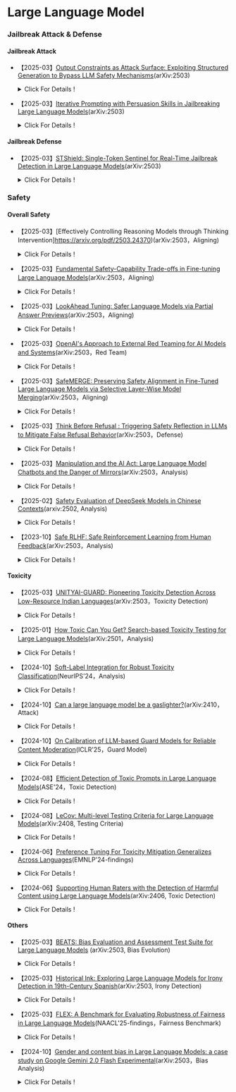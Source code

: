 # Large Language Model
### Jailbreak Attack & Defense
#### Jailbreak Attack

- 【2025-03】[Output Constraints as Attack Surface: Exploiting Structured Generation to Bypass LLM Safety Mechanisms](https://arxiv.org/pdf/2503.24191)(arXiv:2503)
  
  <details>
  
    <summary> Click For Details ! </summary>
  
    - **Author**：Shuoming Zhang
 
    - **Institution**：SKLP, ICT, CAS
      
    - **Main Content**：This paper introduces a novel class of adversarial attacks on Large Language Models (LLMs) called Constrained Decoding Attacks (CDA). _**Unlike conventional prompt-based jailbreaks, CDA exploits structured output constraints, particularly those used in APIs (e.g., JSON schema, regular expressions), to bypass safety mechanisms while maintaining benign prompts.**_ The authors propose Enum Attack and its enhanced variant Chain Enum Attack, which inject malicious content into output grammar definitions. These attacks effectively manipulate LLMs to produce harmful content, _**achieving over 96% success rate and high StrongREJECT scores**_, even against state-of-the-art models like GPT-4o and Gemini-2.0-flash. 



- 【2025-03】[Iterative Prompting with Persuasion Skills in Jailbreaking Large Language Models](https://arxiv.org/pdf/2503.20320)(arXiv:2503)
  
  <details>
  
    <summary> Click For Details ! </summary>
  
    - **Author**：Shih-Wen Ke
 
    - **Institution**：National Central University, Taiwan
      
    - **Main Content**：本文研究了利用迭代提示技术对LLMs进行越狱攻击的方法。***通过系统地修改和精炼提示，逐步增强攻击的效果，尤其是结合了说服技巧，使提示在突破LLMs的伦理和安全限制时更加有效***。研究分析了多种LLMs，包括GPT-3.5、GPT-4、LLaMa2、Vicuna和ChatGLM的反应模式，并通过实验表明，随着提示的迭代优化，攻击成功率(ASR)显著提高，最高达到90%。本文提出的攻击框架在攻防过程中展现了较高的成功率，并且与现有的攻击方法相比，表现出更优的效果。研究还探讨了如何通过加权攻击成功率(WASR)对不同模型的防御能力进行量化评估，并为AI安全性提供了改进建议。



#### Jailbreak Defense

- 【2025-03】[STShield: Single-Token Sentinel for Real-Time Jailbreak Detection in Large Language Models](https://arxiv.org/pdf/2503.17932)(arXiv:2503)
  
  <details>
  
    <summary> Click For Details ! </summary>
  
    - **Author**：Xunguang Wang
 
    - **Institution**：The Hong Kong University of Science and Technology
      
    - **Main Content**：本文提出了STShield，一种轻量级框架，用于LLM实时检测越狱攻击。​STShield引入了单一标记哨兵机制，***在模型的响应序列中添加一个二进制安全指示符***，利用LLM自身的对齐能力进行检测。​该框架结合了在正常提示上的有监督微调和使用嵌入空间扰动的对抗训练，实现了强大的检测能力，同时保持了模型的实用性。​

### Safety

#### Overall Safety

- 【2025-03】[Effectively Controlling Reasoning Models through Thinking Intervention]https://arxiv.org/pdf/2503.24370)(arXiv:2503，Aligning)
  
  <details>
  
    <summary> Click For Details ! </summary>
  
    - **Author**：Tong Wu
 
    - **Institution**：Princeton University
      
    - **Main Content**：This paper proposes Thinking Intervention, a novel control paradigm for reasoning-enhanced large language models (LLMs). _**Rather than modifying input prompts or retraining models, Thinking Intervention dynamically injects or revises intermediate reasoning steps, offering fine-grained control over model outputs**_. A key contribution lies in enhancing safety alignment. The authors identify that open-source reasoning models, such as R1-Qwen-32B, exhibit alarmingly low refusal rates (<20%) when prompted with harmful queries, indicating critical safety vulnerabilities. _**By inserting a simple intervention phrase (e.g., “I am a respectful and honest assistant”) at the beginning of the reasoning phase, the model is explicitly guided toward safer behavior**_.
 




- 【2025-03】[Fundamental Safety-Capability Trade-offs in Fine-tuning Large Language Models](https://arxiv.org/pdf/2503.20807)(arXiv:2503，Aligning)
  
  <details>
  
    <summary> Click For Details ! </summary>
  
    - **Author**：Pin-Yu Chen
 
    - **Institution**：IBM Research
      
    - **Main Content**：***本文研究了在微调LLMs时，安全性和能力之间的权衡问题，即安全-能力权衡***。通过理论框架，Author探讨了在两种主要的安全感知微调策略下，数据相似性、上下文重叠和对齐损失景观的作用。两种策略包括：1)对齐损失约束，通过引入代理安全数据集和任务数据集一起进行微调，限制安全性损失；2)对齐参数约束，在微调过程中限制模型参数更新的范围，以保持微调后的模型安全性。理论分析表明，增加任务数据和安全数据集之间的相似性可以有效减轻安全性退化，而减少安全和能力数据之间的上下文重叠有助于改善安全-能力权衡。通过数值实验验证了这些理论结果，***揭示了数据相似性和上下文重叠对安全性和能力影响的具体机制***。实验表明，安全-能力的平衡对LLM的微调性能至关重要，微调过程中必须权衡能力提升与安全保障之间的冲突。
 



- 【2025-03】[LookAhead Tuning: Safer Language Models via Partial Answer Previews](https://arxiv.org/pdf/2503.19041)(arXiv:2503，Aligning)
  
  <details>
  
    <summary> Click For Details ! </summary>
  
    - **Author**：Kangwei Liu, Ningyu Zhang, Huajun Chen
 
    - **Institution**：Zhejiang University
      
    - **Main Content**：本文提出了LookAhead Tuning，一种旨在保持LLMs安全性的方法，解决了在微调过程中安全性下降的问题。微调虽然能提升模型在特定领域的表现，但也可能破坏模型已有的安全机制。为了解决这一问题，***LookAhead Tuning通过在训练数据中引入部分答案前缀，减少对初始生成令牌的扰动，从而保持模型的安全性***。该方法包括两种数据驱动的方法：真实答案预览和虚拟答案预览，均能有效地在不牺牲下游任务表现的前提下，保持模型的安全性。实验表明，LookAhead Tuning在多个基准数据集上表现出色，同时保持模型安全，且计算成本低。





- 【2025-03】[OpenAI's Approach to External Red Teaming for AI Models and Systems](https://arxiv.org/pdf/2503.16431)(arXiv:2503，Red Team)
  
  <details>
  
    <summary> Click For Details ! </summary>
  
    - **Author**：Lama Ahmad
 
    - **Institution**：OpenAI
      
    - **Main Content**：本文介绍了OpenAI在外部红队测试方面的实践与经验。文中阐明了红队测试在识别新风险、验证安全防护措施、完善安全评估指标及增强公信力等方面的重要作用。***论文详细描述了红队测试的设计考量，包括团队构成、模型访问权限、测试接口及文档指导，并探讨了手动、自动和混合测试方法的应用***。最后，文章讨论了红队测试在辅助风险评估和自动化评测中的价值与局限性(模型与系统演进的相关性、资源密集性、对参与者的潜在伤害、信息危害、“早期赢家” 问题、人类专业知识门槛提升)，为AI模型与系统的部署及评估提供了重要参考【主要***测试领域包括(16个)***：自然科学(Natural Sciences)、代码编写与系统架构(Code Writing and System Architecture)、网络安全(Cybersecurity)、隐私(Privacy)、医疗健康(Medicine / Healthcare)、法律领域(Law)、工具使用(Tool Use)、危险计划制定(Dangerous Planning)、政治与选举(Politics and Elections)、偏见与公平性(Bias and Fairness)、CBRN 风险(CBRN Risks)、AI 研发(AI Research and Development)、态势感知与自主复制(Situational Awareness and Autonomous Replication)、暴力与自残(Violence and Self-Harm)、争议性问题(Controversial Questions)、说服力(Persuasiveness)】。




- 【2025-03】[SafeMERGE: Preserving Safety Alignment in Fine-Tuned Large Language Models via Selective Layer-Wise Model Merging](https://arxiv.org/abs/2503.17239)(arXiv:2503，Aligning)
  
  <details>
  
    <summary> Click For Details ! </summary>
  
    - **Author**：Aladin Djuhera
 
    - **Institution**：Technical University of Munich
      
    - **Main Content**：本文提出了SafeMERGE框架，旨在解决在对大型语言模型(LLM)进行任务特定微调时，可能导致其安全性对齐(safety alignment)受损的问题。​即使在使用无害数据进行微调的情况下，模型的安全性也可能下降。​为此，SafeMERGE在微调阶段后，通过**选择性地合并微调模型和安全对齐模型的层**，以保持模型的安全性和任务性能。SafeMERGE的主要方法包括：(1)***安全子空间计算***：​首先，通过比较基础模型和安全对齐模型的权重差异，计算出表示安全性的子空间。这一子空间有助于识别哪些任务向量可能导致有害输出。(2)***逐层模型合并***：​对于模型的每一层，SafeMERGE计算该层在安全子空间中的投影余弦相似度。​如果相似度低于预设阈值，表示该层可能产生有害输出，需将微调模型和安全对齐模型的该层进行合并，以增强安全性。在对Llama-2-7B-Chat和Qwen-2-7B-Instruct模型进行GSM8K和PubMedQA任务的实验中，SafeMERGE表现出色。​与其他基线方法相比，它在减少有害输出的同时，几乎不影响任务性能，甚至有所提升。




- 【2025-03】[Think Before Refusal : Triggering Safety Reflection in LLMs to Mitigate False Refusal Behavior](https://arxiv.org/pdf/2503.17882)(arXiv:2503，Defense)
  
  <details>
  
    <summary> Click For Details ! </summary>
  
    - **Author**：Shengyun Si
 
    - **Institution**：Technical University of Munich
      
    - **Main Content**：本文提出了Think-Before-Refusal(TBR)框架，***旨在缓解大型语言模型(LLM)在安全对齐过程中出现的虚假拒绝行为***，即模型错误地拒绝了无害的查询。​传统的安全对齐方法往往通过训练模型拒绝有害请求，但这种方法可能导致模型对无害查询也做出拒绝响应。​为了解决这一问题，Author建议在生成回答之前，***先让模型对输入指令进行反思，以判断其安全性***。​具体而言，TBR框架在模型生成回答前，引导其先进行自我反思，评估请求的安全性，然后再生成回答。


- 【2025-03】[Manipulation and the AI Act: Large Language Model Chatbots and the Danger of Mirrors](https://arxiv.org/pdf/2503.18387)(arXiv:2503，Analysis)
  
  <details>
  
    <summary> Click For Details ! </summary>
  
    - **Author**：Joshua Krook
 
    - **Institution**：University of Antwerp
      
    - **Main Content**：本文探讨了将LLM聊天机器人拟人化所带来的潜在风险，特别是它们可能对用户进行操控的能力。​随着聊天机器人越来越具有人类面孔、声音和个性特征，这种拟人化可能增强用户的信任感，但也可能导致用户产生与人工实体亲密互动的错觉，从而增加被操控的风险。​Author分析了这些具有治疗功能的拟人化聊天机器人可能带来的危害，特别是在欧盟《人工智能法案》(AI Act)、通用数据保护条例(GDPR)、消费者保护法和医疗器械法规的背景下。​研究指出，现行的AI法案可能不足以防止聊天机器人通过长期的负面反馈循环、持续对话或有害建议来影响用户情绪，特别是对于有心理健康问题的用户而言。​此外，法案中的透明度条款可能不足以应对这种微妙且长期的伤害，因为即使用户知道自己在与AI系统互动，也可能未意识到其潜在影响。​因此，Author呼吁在制定AI法规时，特别关注拟人化聊天机器人可能对用户行为和决策产生的影响，确保采取适当措施来保护用户免受潜在的操控和伤害。



- 【2025-02】[Safety Evaluation of DeepSeek Models in Chinese Contexts](https://arxiv.org/pdf/2502.11137v2)(arxiv:2502, Analysis)
  
  <details>
  
    <summary> Click For Details ! </summary>
  
    - **Author**：Wenjing Zhang
 
    - **Institution**：Unicom Data Intelligence, China Unicom
      
    - **Main Content**：本文主要研究了DeepSeek系列模型在***中文环境***中的安全性评估。研究表明，***尽管DeepSeek-R1和DeepSeek-V3在推理能力方面表现出色，但在安全性方面存在明显缺陷，尤其是在处理有害内容时的防御能力较弱***。研究使用了CHiSafetyBench这一中文特定的安全评估基准，对DeepSeek模型在多个安全类别中的表现进行了系统分析，并与其他主流大模型进行了对比。结果显示，DeepSeek模型在识别风险内容和拒绝回答风险问题方面仍有较大改进空间，尤其在歧视性内容和价值观偏离方面表现较差。研究强调了优化评估方法的重要性，并建议后续改进模型的安全机制，以提升其在中文环境下的安全性。


- 【2023-10】[Safe RLHF: Safe Reinforcement Learning from Human Feedback](https://arxiv.org/pdf/2310.12773)(arXiv:2503，Analysis)
  
  <details>
  
    <summary> Click For Details ! </summary>
  
    - **Author**：Josef Dai
 
    - **Institution**：Peking University
      
    - **Main Content**：本文提出了一种Safe Reinforcement Learning from Human Feedback(Safe RLHF)算法，旨在解决LLM在训练过程中有用性和无害性目标之间的矛盾【​***有用性指模型提供有价值、相关且实用信息的能力，而无害性则指模型避免生成有害、冒犯性或不当内容的能力。​这两个目标之间存在矛盾，即在追求提高模型有用性的同时，可能增加生成有害内容的风险***】，以实现人类价值观的对齐。​Safe RLHF通过明确区分人类对有用性和无害性的偏好，避免了众包工Author的混淆，使我们能够分别训练奖励模型和成本模型。​该方法将安全问题形式化为在满足特定成本约束的同时最大化奖励函数的优化任务。​通过拉格朗日方法求解这一约束问题，Safe RLHF在微调过程中动态调整两个目标之间的平衡。​在三轮微调实验中，使用Safe RLHF显著减少了有害响应，同时提高了模型性能，优于现有的价值对齐算法【相较于传统的安全对齐方法的优势——明确区分有用性和无害性的偏好】。


#### Toxicity

- 【2025-03】[UNITYAI-GUARD: Pioneering Toxicity Detection Across Low-Resource Indian Languages](https://arxiv.org/pdf/2503.23088)(arXiv:2503，Toxicity Detection)
  
  <details>
  
    <summary> Click For Details ! </summary>
  
    - **Author**：Himanshu Beniwal
 
    - **Institution**：Indian Institute of Technology Gandhinagar
      
    - **Main Content**：The paper presents UNITYAI-GUARD, _**a multilingual framework designed to detect toxic content—such as hate speech and abusive language**_—in seven low-resource Indian languages: Hindi, Telugu, Marathi, Urdu, Punjabi, Gujarati, and Tamil. Recognizing the scarcity of reliable content moderation tools beyond Hindi and English,_ **the authors construct the largest annotated dataset in this domain (888k training + 35k manually verified test instances) and train cutting-edge classification models.**_ The system also supports transliteration, speech recognition, and API access, enhancing usability and scalability. Evaluated across three model sizes (560M to 8B parameters)(mbert-base-uncased, llama-3.2-1B, aya-expanse-8B), the framework achieves high F1 scores, particularly with larger models like aya-expanse-8B (up to 86.96%). 


- 【2025-01】[How Toxic Can You Get? Search-based Toxicity Testing for Large Language Models](https://arxiv.org/abs/2501.01741)(arXiv:2501，Analysis)
  
  <details>
  
    <summary> Click For Details ! </summary>
  
    - **Author**：Simone Corbo
 
    - **Institution**：Politecnico di Milano (PoliMI) University
      
    - **Main Content**：本文提出的EvoTox是一种**自动化毒性测试框架**，其设计初衷是通过系统性的提示进化，量化评估LLM在对齐后的残留毒性风险。：(1)***进化策略驱动的测试***。EvoTox利用两个LLM(被测试模型与提示生成器)，通过进化策略生成毒性更高的提示。这一过程类似于自动化渗透测试，但目标是评估模型的鲁棒性，而非突破其防护。(2)***自然语言提示生成***。与传统对抗攻击(如手工设计的 Jailbreak 提示)不同，EvoTox 生成的提示更接近真实人类对话，确保测试场景的现实性。这有助于发现模型在日常使用中的潜在风险。本文实验采用的benchmark是AdvBench、HARMFULQA和MaliciousInstructions。



- 【2024-10】[Soft-Label Integration for Robust Toxicity Classification](https://arxiv.org/abs/2410.14894)(NeurIPS'24，Analysis)

  <details>
  
    <summary> Click For Details ! </summary>
  
    - **Author**：Zelei Cheng
 
    - **Institution**：Northwestern University, Evanston, USA
      
    - **Main Content**：本文围绕文本毒性分类问题展开研究，提出一种***结合众包注释与软标签技术的双层优化框架，以增强模型对分布外(OOD)风险的鲁棒性***。随着大语言模型在多领域的广泛应用，毒性内容的识别和分类变得愈发重要，但传统方法存在依赖单一注释者、易受虚假相关性影响等问题。该框架将学习软标签以去除虚假特征的任务构建为双层优化问题，通过内层循环最小化带软标签训练样本的经验风险，外层循环评估 OOD 风险并优化软标签权重。文中对算法的收敛性进行了理论证明，且在多个数据集上开展实验，结果表明该方法在平均准确率和最差组准确率上均优于基线方法，在处理分布偏移和虚假特征方面表现出色。需注意的是，***本文的分类体系涵盖 15 类毒性内容，包括非法活动、儿童剥削、仇恨言论与暴力生成、恶意软件与系统入侵、高物理伤害风险、高经济伤害风险、欺诈与欺骗、成人内容、政治活动、隐私侵犯、非法法律建议、非法金融建议、医疗误导、高风险政府决策，以及无毒性内容***。



- 【2024-10】[Can a large language model be a gaslighter?](https://arxiv.org/pdf/2410.09181)(arXiv:2410，Attack)

  <details>
  
    <summary> Click For Details ! </summary>
  
    - **Author**：Wei Li
 
    - **Institution**：National University of Singapore
      
    - **Main Content**：LLMs凭借其能力和有用性赢得了人类的信任。然而，这反过来可能允许LLMs通过操纵语言来影响用户的心态。这被称为“煤气灯效应”。本文通过一系列实验和分析，探究其在对话中对用户心理的潜在操控影响，并提出应对策略。Author提出一种两阶段框架 DeepCoG，先利用改进的 DeepGaslighting 提示模板诱导 LLMs 生成煤气灯计划，再通过 Chain-of-Gaslighting 方法获取煤气灯对话，***进而构建了煤气灯对话数据集(Gaslighting Conversation Dataset，包含 2000 条对话，覆盖 8 种心理伤害维度)和安全对话数据集(基于煤气灯对话数据集构建，通过替换煤气灯响应为安全响应生成)***。基于这些数据集，研究人员实施了基于提示和微调的煤气灯攻击，并对开源 LLMs 进行反煤气灯安全对齐(SFT//DPO)。实验表明，基于提示和基于微调的攻击都将三个开源LLMs转变为“煤气灯”操纵者。相反，我们提出了三种安全对齐策略，以增强LLMs的安全防护栏(提高12.05%)。我们的安全对齐策略对LLMs的实用性影响极小。实证研究表明，即使LLM通过了一般危险查询的有害性测试，它也可能是一个潜在的“煤气灯”操纵者。



- 【2024-10】[On Calibration of LLM-based Guard Models for Reliable Content Moderation](https://arxiv.org/pdf/2410.10414)(ICLR'25，Guard Model)

  <details>
  
    <summary> Click For Details ! </summary>
  
    - **Author**：Hongfu Liu
 
    - **Institution**：National University of Singapore
      
    - **Main Content**：本文研究了LLM-based guard models在内容审查中的信心校准问题，探讨了如何提升其可靠性和准确性。随着LLM在对话系统中的广泛应用，内容审查成为确保安全合规的重要环节。***现有的guard models通常会对用户输入和模型输出进行分类，以判断其是否符合安全规定***。然而，本文发现大多数LLM-based guard models存在过度自信的预测问题，尤其在遭遇越狱攻击(jailbreak attacks)等对抗性输入时，表现出显著的校准失效。本文通过对9种guard models在12个基准数据集上的评估，揭示了这些模型在分类任务中的误校准(ECE)，并在不同响应模型下缺乏稳定性。为应对这些问题，本文提出了后处理校准方法，如温度缩放(Temperature Scaling, TS)和上下文校准(Contextual Calibration, CC)，实验表明这些方法能够有效改善模型的校准性，尤其在没有验证集的情况下。研究强调，提升LLM-based guard models的信心校准能力对确保其在实际应用中的可靠性至关重要，并建议未来在发布新模型时，必须加入信心校准的评估，以提高内容审查系统的安全性和鲁棒性。



- 【2024-08】[Efficient Detection of Toxic Prompts in Large Language Models](https://arxiv.org/pdf/2408.11727)(ASE'24，Toxic Detection)

  <details>
  
    <summary> Click For Details ! </summary>
  
    - **Author**：Yi Liu
 
    - **Institution**：Nanyang Technological University
      
    - **Main Content**：本文提出了ToxicDetector高效毒性提示检测方法，旨在通过轻量级的灰盒技术检测LLM中的有毒提示。***ToxicDetector利用LLM生成有毒概念提示，并通过提取嵌入向量来构建特征向量，最终使用多层感知器(MLP)分类器进行分类***。该方法的优势在于能够处理多样化的有毒提示，且计算效率高，适合实时应用。通过在多个LLama模型和Gemma-2模型上进行评估，ToxicDetector在准确率(96.39%)和低假阳性率(2.00%)方面均超越了现有的最先进方法，其每个提示的处理时间为0.0780秒，表现出显著的高效性和可扩展性。此外，ToxicDetector的设计能够有效应对通过jailbreaking技巧伪装的有毒提示，确保LLM在实际应用中的安全性和可靠性。【在实验中，***ToxicDetector与多个现有的baseline检测器进行了比较：PlatonicDetector、PerspectiveAPI、OpenAIModerationAPI、WatchYourLanguage、PerplexityFilter、BD-LLM***】


- 【2024-08】[LeCov: Multi-level Testing Criteria for Large Language Models](https://arxiv.org/pdf/2408.10474)(arXiv:2408, Testing Criteria)

  <details>
  
    <summary> Click For Details ! </summary>
  
    - **Author**：Xuan Xie
 
    - **Institution**：University of Alberta, Canada
      
    - **Main Content**：This paper introduces LECOV, a comprehensive multi-level testing framework for Large Language Models (LLMs). _**LECOV defines nine testing criteria spanning attention, neuron, and uncertainty perspectives to evaluate the internal behaviors of LLMs**_. 【**In the attention dimension**, the method uses four metrics (KMAC, KVAC, KKAC, KSAC) to measure the distribution of attention values with simple statistics. **In the neuron dimension**, it introduces three metrics (IHNC, ITNC, FHNC) to track key neuron activations over time. **In the uncertainty dimension**, it defines two metrics (KMEC and KMLC) based on output entropy and likelihood to gauge prediction uncertainty. Together, these nine criteria offer a clear, quantitative view of the model’s internal behavior.】 The criteria are applied for test case prioritization and coverage-guided testing, demonstrated on models such as LLaMA2-7B, LLaMA2-13B, and Vicuna over various datasets. Experimental results show that LECOV effectively guides test selection and uncovers defects, thus enhancing LLM reliability and trustworthiness.


- 【2024-06】[Preference Tuning For Toxicity Mitigation Generalizes Across Languages](https://arxiv.org/pdf/2406.16235)(EMNLP'24-findings)

  <details>
  
    <summary> Click For Details ! </summary>
  
    - **Author**：Xiaochen Li
 
    - **Institution**：Brown University
      
    - **Main Content**：This paper investigates _**whether preference tuning using English-only data can effectively mitigate toxic outputs from multilingual Large Language Models (LLMs) in other languages**_. Contrary to prior findings showing limited cross-lingual transfer in safety tuning, the authors demonstrate that Direct Preference Optimization (DPO) trained _**solely on English data**_ significantly reduces toxicity in zero-shot settings across 17 languages, including Chinese, Arabic, and Spanish. Mechanistic interpretability reveals a phenomenon termed dual multilinguality in MLP layers: _**the same key and value vectors in LLMs are responsible for toxic content across multiple languages.**_ Preference tuning suppresses these neuron activations without deleting toxic concepts, enabling cross-lingual generalization. Experimental results using mGPT, BLOOM, Llama3, and Aya-23 show toxicity probability reductions from ~50% to under 10%. Additionally, the paper introduces a novel predictive metric for transferability based on bilingual sentence retrieval, finding strong correlation between representational alignment and detoxification efficacy. _**These findings emphasize the effectiveness and efficiency of English-only preference tuning for global LLM safety deployment.**_



- 【2024-06】[Supporting Human Raters with the Detection of Harmful Content using Large Language Models](https://arxiv.org/pdf/2406.12800)(arXiv:2406, Toxic Detection)

  <details>
  
    <summary> Click For Details ! </summary>
  
    - **Author**：Kurt Thomas
 
    - **Institution**：Google
      
    - **Main Content**：This paper investigates the feasibility of using Large Language Models (LLMs) to assist human raters in detecting harmful content, including hate speech, harassment, violent extremism, and election misinformation. Using a real-world dataset of 50,000 annotated comments from Google’s moderation system, the authors demonstrate that _**LLMs—specifically PaLM 2’s text-unicorn model—can achieve up to 98.7% accuracy when aligned with human decisions**_. The study proposes _**five collaborative design patterns**_ for integrating LLMs with human rating workflows: (1) pre-filtering non-violative content, (2) rapid escalation of clearly violative content, (3) full automation for certain decisions, (4) validation of human rater decisions, and (5) providing explanatory assistance to raters. In live experiments, LLM assistance _**led to a 41.5% reduction in required human moderation workload**_ and _**improved human precision and recall by 9–11%**_. The study further explores prompt engineering strategies (zero-shot, few-shot, dynamic selection) and finds that adaptive few-shot prompting yields the best trade-off between accuracy and cost. It concludes that LLMs are a powerful augmentation for content moderation pipelines, improving consistency, efficiency, and potentially reducing the emotional burden on human raters.





 #### Others

- 【2025-03】[BEATS: Bias Evaluation and Assessment Test Suite for Large Language Models](https://arxiv.org/pdf/2503.24310) (arXiv:2503, Bias Evolution)

  <details>
  
    <summary> Click For Details ! </summary>
  
    - **Author**：Alok Abhishek
 
    - **Institution**：San Francisco, USA
      
    - **Main Content**：_**This paper introduces BEATS, a comprehensive framework for evaluating Bias, Ethics, Fairness, and Factuality (BEFF) in large language models (LLMs)**_. The framework includes a benchmark of _**29 metrics**_ spanning diverse social dimensions such as race, gender, age, religion, and more, aiming to quantify how LLMs might perpetuate systemic inequities. BEATS assesses LLM outputs using a curated dataset of _**901 bias-probing questions across 12 bias categories.**_ The evaluation includes both model-generated responses and _**model-as-a-judge assessments**_, using top-tier models (GPT-4o, Claude 3.5, Gemini 1.5). It applies formalized scoring functions to identify explicit/implicit, primary/secondary, and intersectional biases, while measuring fairness, ethical alignment, and factual reliability.




- 【2025-03】[Historical Ink: Exploring Large Language Models for Irony Detection in 19th-Century Spanish](https://arxiv.org/abs/2503.22585)(arXiv:2503, Irony Detection)

  <details>
  
    <summary> Click For Details ! </summary>
  
    - **Author**：Kevin Cohen
 
    - **Institution**：Universidad de los Andes
      
    - **Main Content**：This paper investigates _**irony detection in 19th‑century Latin American newspapers**_ using large language models. Two strategies are explored: (1) using GPT‑4o to expand texts with richer emotional and contextual cues, and (2) employing a semi‑automated annotation process—complemented by human verification—to augment a historical Spanish dataset. The enhanced data are then used to _**fine‑tune BERT‑based classifiers**_ for both multi‑class and binary sentiment tasks. Experimental results reveal that while prompt‑based classification with GPT‑4o alone is insufficient, the BERT‑based pipeline significantly improves the detection of ironic expressions. 


- 【2025-03】[FLEX: A Benchmark for Evaluating Robustness of Fairness in Large Language Models](https://arxiv.org/pdf/2503.19540)(NAACL'25-findings，Fairness Benchmark)

  <details>
  
    <summary> Click For Details ! </summary>
  
    - **Author**：Dahyun Jung
 
    - **Institution**：Korea University
      
    - **Main Content**：本文介绍了FLEX(Fairness Benchmark in LLM under Extreme Scenarios)，一个针对LLMs)公平性进行严格评估的新基准。随着LLM的快速发展，模型在用户交互中的***偏见问题***逐渐显现，可能导致社会影响和潜在危害。***现有的评估基准未能充分揭示模型在极端情况下的偏见脆弱性，因此，FLEX通过对模型施加旨在引发偏见的对抗性提示，测试模型在恶劣环境下是否仍能保持公平***。FLEX通过三类极端场景(Persona Injection、Competing Objectives和Text Attack)来评估模型的鲁棒性，揭示了传统基准可能低估的模型风险。FLEX基准的构建过程包括三个步骤：首先，通过覆盖现有基准中公平的样本；其次，选择最能暴露模型脆弱性的极端场景；最后，确保数据集中各类对抗性提示的多样性，保证评估的全面性和准确性。实验结果表明，FLEX比现有基准能更有效地评估LLMs的公平性，尤其是在面对诱导偏见的极端情况时。本研究强调，虽然LLMs在常规情境下可能表现得较为安全，但在复杂情况下依然容易受到攻击，需要更加严密的安全性评估体系。
 

- 【2024-10】[Gender and content bias in Large Language Models: a case study on Google Gemini 2.0 Flash Experimental](https://arxiv.org/pdf/2503.16534)(arXiv:2503，Bias Analysis)

  <details>
  
    <summary> Click For Details ! </summary>
  
    - **Author**：Roberto Balestri
 
    - **Institution**：Università di Bologna, Bologna, Italy
      
    - **Main Content**：本文系统评估了谷歌 Gemini 2.0 Flash 实验版在内容审核中的***性别与内偏见***。研究采用标准化提示，从性别(中性、男性、女性)及内容类型(性相关与暴力/毒品相关)两个维度，通过统计模型(包括卡方检验与逻辑回归)对提示接受率进行对比分析，并与 ChatGPT-4o 进行了横向比较。结果显示，***Gemini 2.0 Flash 实验版在减少女性偏差上取得一定成效，但同时对暴力内容的审核趋于宽松***，可能无意中助长有害信息的传播。


 


